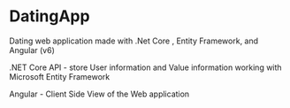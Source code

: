 # DatingApp

Dating web application made with .Net Core , Entity Framework, and Angular (v6)


.NET Core API - store User information and Value information working with Microsoft Entity Framework

Angular - Client Side View of the Web application

